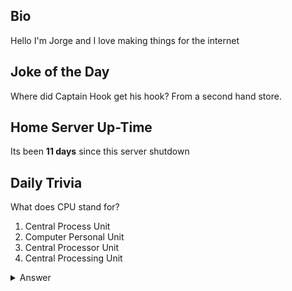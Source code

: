 ## Bio

Hello I'm Jorge and I love making things for the internet

## Joke of the Day

Where did Captain Hook get his hook? From a second hand store.

## Home Server Up-Time

Its been **11 days** since this server shutdown


## Daily Trivia

What does CPU stand for?
 1. Central Process Unit
 2. Computer Personal Unit
 3. Central Processor Unit
 4. Central Processing Unit

<details>
  <summary>Answer</summary>
  Central Processing Unit
</details>
